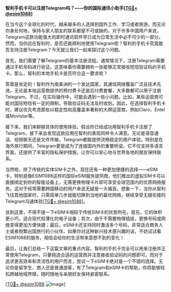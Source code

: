 **智利手机卡可以注册Telegram吗？——你的国际通讯小助手[[TG💪+ @esim1088](https://t.me/s/esim1088)]**

在当今这个全球化的时代，越来越多的人选择到国外工作、学习或者旅游。而无论你身处何地，保持与家人朋友的联系都是不可或缺的。对于许多中国用户来说，Telegram这款功能强大的即时通讯软件早已成为日常生活中必不可少的一部分。然而，当你远在智利时，是否还能顺利地使用Telegram呢？智利的手机卡究竟能否支持注册Telegram？今天就让我们一起来探讨这个问题。

首先，我们需要了解Telegram的基本注册流程。通常情况下，注册Telegram需要通过手机号码进行验证。这意味着你需要拥有一张能够正常接收短信验证码的手机卡。那么，智利的本地手机卡是否符合这一要求呢？

答案是肯定的！智利作为南美洲的一个发达国家，其通信网络覆盖广泛且技术先进。无论是本地运营商提供的预付费卡还是后付费套餐，大多数都可以用于注册Telegram。不过，在实际操作中，可能会遇到一些小问题。比如，某些运营商可能对国际短信有一定的限制，导致验证码无法及时收到。因此，在选择智利手机卡时，建议优先考虑那些以稳定性和高覆盖率著称的大牌运营商，例如Claro、Entel或Movistar等。

接下来，我们来聊聊具体的使用体验。假设你已经成功用智利手机卡注册了Telegram，接下来会发现这款应用在智利的表现同样令人满意。无论是语音通话、视频聊天还是文件传输，Telegram都能提供流畅稳定的用户体验。特别是在海外旅行期间，Telegram更是成为了连接国内外的重要桥梁。它不仅支持多语言界面，还提供了丰富的隐私保护措施，让你可以安心地与世界各地的朋友保持联系。

当然啦，除了传统的实体SIM卡之外，现在还有一种更加便捷的选择——eSIM卡。特别是像ESIM1088这样的国际eSIM服务提供商，他们推出的虚拟SIM卡可以直接绑定到你的智能设备上，无需更换物理卡片即可享受全球范围内的优质网络服务。这对于经常需要跨国移动的用户来说无疑是一大福音。想象一下，当你从智利飞往其他国家时，只需简单几步就能切换到当地的最优网络，继续享受无缝衔接的Telegram沟通体验[[TG💪+ @esim1088](https://t.me/s/esim1088)]。

说到这里，不得不提一下eSIM卡相较于传统SIM卡的优势所在。首先，它的体积更小巧，适合现代轻薄化的电子设备；其次，由于不需要物理插拔，更换号码或网络变得更加方便快捷；最后，eSIM卡还支持同时激活多个号码，非常适合商务人士或者频繁出国旅行的小伙伴。如果你对这种新兴技术感兴趣的话，不妨试试看ESIM1088的服务，相信会给你的生活带来意想不到的变化！

最后，让我们总结一下这篇文章的重点内容。智利的手机卡完全可以用来注册并正常使用Telegram，只要挑选合适的运营商并注意接收验证码的问题即可。而对于追求更高效率和灵活性的用户而言，尝试一下eSIM卡绝对是一个不错的选择。无论你是留学生、商人还是普通游客，有了Telegram和eSIM卡的帮助，你将能够轻松跨越地域界限，随时随地与亲朋好友保持紧密联系。

[[TG💪+ @esim1088](https://t.me/s/esim1088) ![Image](https://i.postimg.cc/4NQfJmqS/Snipaste-2025-05-13-00-14-12.png)]